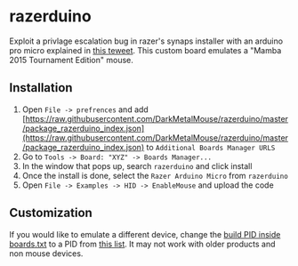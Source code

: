 # razerduino

Exploit a privlage escalation bug in razer's synaps installer with an arduino pro micro explained in [this teweet](https://twitter.com/j0nh4t/status/1429049506021138437).
This custom board emulates a "Mamba 2015 Tournament Edition" mouse.

## Installation

1. Open `File -> prefrences` and add [https://raw.githubusercontent.com/DarkMetalMouse/razerduino/master/package_razerduino_index.json](https://raw.githubusercontent.com/DarkMetalMouse/razerduino/master/package_razerduino_index.json) to `Additional Boards Manager URLS`
2. Go to `Tools -> Board: "XYZ" -> Boards Manager...`
3. In the window that pops up, search `razerduino` and click install
4. Once the install is done, select the `Razer Arduino Micro` from `razerduino`
5. Open `File -> Examples -> HID -> EnableMouse` and upload the code

## Customization

If you would like to emulate a different device, change the [build PID inside boards.txt](https://github.com/DarkMetalMouse/razerduino/blob/master/0.9.0/boards.txt#L44) to a PID from [this list](https://the-sz.com/products/usbid/index.php?v=0x1532). It may not work with older products and non mouse devices.
